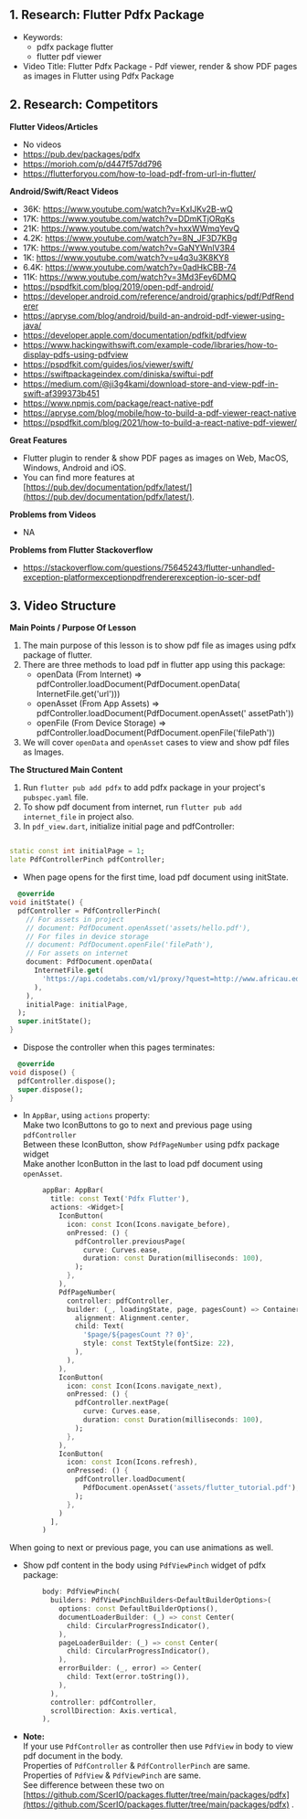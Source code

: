 ## 1. Research: Flutter Pdfx Package

- Keywords:
    - pdfx package flutter
    - flutter pdf viewer
- Video Title: Flutter Pdfx Package - Pdf viewer, render & show PDF pages as images in Flutter using
  Pdfx Package

## 2. Research: Competitors

**Flutter Videos/Articles**

- No videos
- https://pub.dev/packages/pdfx
- https://morioh.com/p/d447f57dd796
- https://flutterforyou.com/how-to-load-pdf-from-url-in-flutter/

**Android/Swift/React Videos**

- 36K: https://www.youtube.com/watch?v=KxIJKv2B-wQ
- 17K: https://www.youtube.com/watch?v=DDmKTjORqKs
- 21K: https://www.youtube.com/watch?v=hxxWWmqYevQ
- 4.2K: https://www.youtube.com/watch?v=8N_JF3D7KBg
- 17K: https://www.youtube.com/watch?v=GaNYWnlV3R4
- 1K: https://www.youtube.com/watch?v=u4q3u3K8KY8
- 6.4K: https://www.youtube.com/watch?v=0adHkCBB-74
- 11K: https://www.youtube.com/watch?v=3Md3Fey6DMQ
- https://pspdfkit.com/blog/2019/open-pdf-android/
- https://developer.android.com/reference/android/graphics/pdf/PdfRenderer
- https://apryse.com/blog/android/build-an-android-pdf-viewer-using-java/
- https://developer.apple.com/documentation/pdfkit/pdfview
- https://www.hackingwithswift.com/example-code/libraries/how-to-display-pdfs-using-pdfview
- https://pspdfkit.com/guides/ios/viewer/swift/
- https://swiftpackageindex.com/diniska/swiftui-pdf
- https://medium.com/@ji3g4kami/download-store-and-view-pdf-in-swift-af399373b451
- https://www.npmjs.com/package/react-native-pdf
- https://apryse.com/blog/mobile/how-to-build-a-pdf-viewer-react-native
- https://pspdfkit.com/blog/2021/how-to-build-a-react-native-pdf-viewer/

**Great Features**

- Flutter plugin to render & show PDF pages as images on Web, MacOS, Windows, Android and iOS.
- You can find more features
  at [https://pub.dev/documentation/pdfx/latest/](https://pub.dev/documentation/pdfx/latest/).

**Problems from Videos**

- NA

**Problems from Flutter Stackoverflow**

- https://stackoverflow.com/questions/75645243/flutter-unhandled-exception-platformexceptionpdfrendererexception-io-scer-pdf

## 3. Video Structure

**Main Points / Purpose Of Lesson**

1. The main purpose of this lesson is to show pdf file as images using pdfx package of flutter.
2. There are three methods to load pdf in flutter app using this package:
    - openData (From Internet)       => pdfController.loadDocument(PdfDocument.openData(
      InternetFile.get('url')))
    - openAsset (From App Assets)    => pdfController.loadDocument(PdfDocument.openAsset('
      assetPath'))
    - openFile (From Device Storage) => pdfController.loadDocument(PdfDocument.openFile('filePath'))
3. We will cover `openData` and `openAsset` cases to view and show pdf files as Images.

**The Structured Main Content**

1. Run `flutter pub add pdfx` to add pdfx package in your project's `pubspec.yaml` file.
2. To show pdf document from internet, run `flutter pub add internet_file` in project also.
3. In `pdf_view.dart`, initialize initial page and pdfController:

```dart

static const int initialPage = 1;
late PdfControllerPinch pdfController;
```

- When page opens for the first time, load pdf document using initState.

```dart
  @override
void initState() {
  pdfController = PdfControllerPinch(
    // For assets in project
    // document: PdfDocument.openAsset('assets/hello.pdf'),
    // For files in device storage
    // document: PdfDocument.openFile('filePath'),
    // For assets on internet
    document: PdfDocument.openData(
      InternetFile.get(
        'https://api.codetabs.com/v1/proxy/?quest=http://www.africau.edu/images/default/sample.pdf',
      ),
    ),
    initialPage: initialPage,
  );
  super.initState();
}
```

- Dispose the controller when this pages terminates:

```dart
  @override
void dispose() {
  pdfController.dispose();
  super.dispose();
}
```

- In `AppBar`, using `actions` property:
  <br/>Make two IconButtons to go to next and previous page using `pdfController`
  <br/>Between these IconButton, show `PdfPageNumber` using pdfx package
  widget
  <br/> Make another IconButton in the last to load pdf document using `openAsset`.

```dart 
        appBar: AppBar(
          title: const Text('Pdfx Flutter'),
          actions: <Widget>[
            IconButton(
              icon: const Icon(Icons.navigate_before),
              onPressed: () {
                pdfController.previousPage(
                  curve: Curves.ease,
                  duration: const Duration(milliseconds: 100),
                );
              },
            ),
            PdfPageNumber(
              controller: pdfController,
              builder: (_, loadingState, page, pagesCount) => Container(
                alignment: Alignment.center,
                child: Text(
                  '$page/${pagesCount ?? 0}',
                  style: const TextStyle(fontSize: 22),
                ),
              ),
            ),
            IconButton(
              icon: const Icon(Icons.navigate_next),
              onPressed: () {
                pdfController.nextPage(
                  curve: Curves.ease,
                  duration: const Duration(milliseconds: 100),
                );
              },
            ),
            IconButton(
              icon: const Icon(Icons.refresh),
              onPressed: () {
                pdfController.loadDocument(
                  PdfDocument.openAsset('assets/flutter_tutorial.pdf'),
                );
              },
            )
          ],
        )
```

When going to next or previous page, you can use animations as well.

- Show pdf content in the body using `PdfViewPinch` widget of pdfx package:

```dart 
        body: PdfViewPinch(
          builders: PdfViewPinchBuilders<DefaultBuilderOptions>(
            options: const DefaultBuilderOptions(),
            documentLoaderBuilder: (_) => const Center(
              child: CircularProgressIndicator(),
            ),
            pageLoaderBuilder: (_) => const Center(
              child: CircularProgressIndicator(),
            ),
            errorBuilder: (_, error) => Center(
              child: Text(error.toString()),
            ),
          ),
          controller: pdfController,
          scrollDirection: Axis.vertical,
        ),
```

- **Note:**
  <br/> If your use `PdfController` as controller then use `PdfView` in body to view pdf document in
  the body.
  <br/> Properties of `PdfController` & `PdfControllerPinch` are same.
  <br/> Properties of `PdfView` & `PdfViewPinch` are same.
  <br/> See difference between these two
  on [https://github.com/ScerIO/packages.flutter/tree/main/packages/pdfx](https://github.com/ScerIO/packages.flutter/tree/main/packages/pdfx)
  .